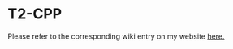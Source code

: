 T2-CPP
=====

Please refer to the corresponding wiki entry on my website [here.](http://dx.no-ip.org/doku.php?id=projects:t2:cpp])
